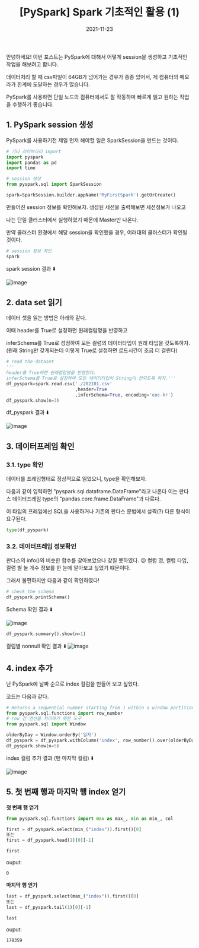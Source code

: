 ﻿---
title: "[PySpark] Spark 기초적인 활용 (1)"
excerpt: "안녕하세요! 이번 포스트는 PySpark에 대해서 어떻게 session을 생성하고 기초적인 작업을 해보려고 합니다. "

categories:
  - python
tags:
  - [PySpark, python, dataframe]

toc: true
toc_sticky: true

date: 2021-11-23
last_modified_at: 2021-11-23
---

안녕하세요! 이번 포스트는 PySpark에 대해서 어떻게 session을 생성하고 기초적인 작업을 해보려고 합니다.

데이터처리 할 때 csv파일이 64GB가 넘어가는 경우가 종종 있어서, 제 컴퓨터의 메모라가 한계에 도달하는 경우가 많습니다.

PySpark를 사용하면 단일 노드의 컴퓨터에서도 잘 작동하며 빠르게 읽고 원하는 작업을 수행하기 좋습니다.

## 1. PySpark session 생성

PySpark를 사용하기전 제일 먼저 해야할 일은 SparkSession을 만드는 것이다.

```python
# 기타 라이브러리 import
import pyspark
import pandas as pd
import time

# session 생성
from pyspark.sql import SparkSession

spark=SparkSession.builder.appName('MyFirstSpark').getOrCreate()
```

만들어진 session 정보를 확인해보자. 생성된 세션을 출력해보면 세션정보가 나오고

나는 단일 클러스터에서 실행하였기 때문에 Master만 나온다.

만약 클러스터 환경에서 해당 session을 확인했을 경우, 여러대의 클러스터가 확인될 것이다.

```python
# session 정보 확인
spark
```

spark session 결과 ⬇️

![image](https://user-images.githubusercontent.com/43924464/142952710-12c29b15-1f8c-4cc2-a4d6-05b5ea3ba73a.png)

## 2. data set 읽기

데이터 셋을 읽는 방법은 아래와 같다.

이때 header를 True로 설정하면 원래컬럼명을 반영하고

inferSchema를 True로 성정하여 모든 컬럼의 데이터타입이 원래 타입을 갖도록하자. (원래 String만 갖게되는데 이렇게 True로 설정하면 로드시간이 조금 더 걸린다)

```python
# read the dataset
'''
header를 True하면 원래컬럼명을 반영한다.
inferSchema를 True로 설정하여 모든 데이터타입이 String이 안되도록 하자.'''
df_pyspark=spark.read.csv('./202101.csv'
                          ,header=True
                          ,inferSchema=True, encoding='euc-kr')
df_pyspark.show(n=3)
```

df_pyspark 결과 ⬇️

![image](https://user-images.githubusercontent.com/43924464/142953952-2285587c-b025-4b42-a72f-7a1b6d92b266.png)

## 3. 데이터프레임 확인

### 3.1. type 확인

데이터를 프레임형태로 정상적으로 읽었으니, type을 확인해보자.

다음과 같이 입력하면 "pyspark.sql.dataframe.DataFrame"라고 나온다 이는 판다스 데이터프레임 type의 "pandas.core.frame.DataFrame"과 다르다.

이 타입의 프레임에선 SQL을 사용하거나 기존의 판다스 문법에서 살짝(?) 다른 형식이 요구된다.

```python
type(df_pyspark)
```

### 3.2. 데이터프레임 정보확인

판다스의 info()와 비슷한 함수를 찾아보았으나 찾질 못하였다. 😥 컬럼 명, 컬럼 타입, 컬럼 별 눌 개수 정보를 한 눈에 알아보고 싶었기 떄문이다.

그래서 불편하지만 다음과 같이 확인하였다!

```python
# check the schema
df_pyspark.printSchema()
```

Schema 확인 결과 ⬇️

![image](https://user-images.githubusercontent.com/43924464/142956323-f981d4c4-960f-41fe-bbea-f492c08e046c.png)

```python
df_pyspark.summary().show(n=1)
```

컬럼별 nonnull 확인 결과 ⬇️
![image](https://user-images.githubusercontent.com/43924464/142956705-9f173fdc-825a-4b3f-a9ef-830feac36914.png)

## 4. index 추가

난 PySpark에 날짜 순으로 index 컬럼을 만들어 보고 싶었다.

코드는 다음과 같다.

```python
# Returns a sequential number starting from 1 within a window partition
from pyspark.sql.functions import row_number
# row 간 연산을 처리하기 위한 도구
from pyspark.sql import Window

olderByDay = Window.orderBy('일자')
df_pyspark = df_pyspark.withColumn('index', row_number().over(olderByDay)-1)
df_pyspark.show(n=5)
```

index 컬럼 추가 결과 (맨 마지막 컬럼) ⬇️

![image](https://user-images.githubusercontent.com/43924464/142959391-55035e69-de3a-429c-975d-01ac6f4f0be8.png)

## 5. 첫 번째 행과 마지막 행 index 얻기

**첫 번째 행 얻기**

```python
from pyspark.sql.functions import max as max_, min as min_, col

first = df_pyspark.select(min_("index")).first()[0]
또는
first = df_pyspark.head(1)[0][-1]

first
```

ouput:

    0

**마지막 행 얻기**

```python
last = df_pyspark.select(max_("index")).first()[0]
또는
last = df_pyspark.tail(1)[0][-1]

last
```

ouput:

    178359
